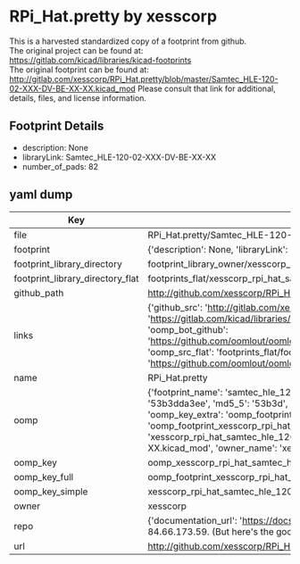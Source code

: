 # RPi_Hat.pretty by xesscorp  
This is a harvested standardized copy of a footprint from github.  
The original project can be found at:  
https://gitlab.com/kicad/libraries/kicad-footprints  
The original footprint can be found at:
http://gitlab.com/xesscorp/RPi_Hat.pretty/blob/master/Samtec_HLE-120-02-XXX-DV-BE-XX-XX.kicad_mod
Please consult that link for additional, details, files, and license information.  
## Footprint Details
* description: None  
* libraryLink: Samtec_HLE-120-02-XXX-DV-BE-XX-XX  
* number_of_pads: 82  
## yaml dump  
| Key | Value |  
| --- | --- |  
| file | RPi_Hat.pretty/Samtec_HLE-120-02-XXX-DV-BE-XX-XX.kicad_mod |  
| footprint | {'description': None, 'libraryLink': 'Samtec_HLE-120-02-XXX-DV-BE-XX-XX', 'number_of_pads': 82} |  
| footprint_library_directory | footprint_library_owner/xesscorp_RPi_Hat.pretty |  
| footprint_library_directory_flat | footprints_flat/xesscorp_rpi_hat_samtec_hle_120_02_xxx_dv_be_xx_xx/working |  
| github_path | http://github.com/xesscorp/RPi_Hat.pretty/blob/master/Samtec_HLE-120-02-XXX-DV-BE-XX-XX.kicad_mod |  
| links | {'github_src': 'http://gitlab.com/xesscorp/RPi_Hat.pretty/blob/master/Samtec_HLE-120-02-XXX-DV-BE-XX-XX.kicad_mod', 'github_src_repo': 'https://gitlab.com/kicad/libraries/kicad-footprints', 'oomp_bot': 'footprints/xesscorp_rpi_hat_samtec_hle_120_02_xxx_dv_be_xx_xx/working', 'oomp_bot_github': 'https://github.com/oomlout/oomlout_oomp_footprint_bot/tree/main/footprints/xesscorp_rpi_hat_samtec_hle_120_02_xxx_dv_be_xx_xx/working', 'oomp_src_flat': 'footprints_flat/footprints_flat/xesscorp_rpi_hat_samtec_hle_120_02_xxx_dv_be_xx_xx/working', 'oomp_src_flat_github': 'https://github.com/oomlout/oomlout_oomp_footprint_src/tree/main/footprints_flat/xesscorp_rpi_hat_samtec_hle_120_02_xxx_dv_be_xx_xx/working'} |  
| name | RPi_Hat.pretty |  
| oomp | {'footprint_name': 'samtec_hle_120_02_xxx_dv_be_xx_xx', 'library_name': 'rpi_hat', 'md5': '53b3dda3ee1a36be96c2d2a5d248e1fc', 'md5_10': '53b3dda3ee', 'md5_5': '53b3d', 'md5_6': '53b3dd', 'oomp_key': 'oomp_xesscorp_rpi_hat_samtec_hle_120_02_xxx_dv_be_xx_xx', 'oomp_key_extra': 'oomp_footprint_xesscorp_rpi_hat_samtec_hle_120_02_xxx_dv_be_xx_xx', 'oomp_key_full': 'oomp_footprint_xesscorp_rpi_hat_samtec_hle_120_02_xxx_dv_be_xx_xx_53b3dd', 'oomp_key_simple': 'xesscorp_rpi_hat_samtec_hle_120_02_xxx_dv_be_xx_xx', 'original_filename': 'RPi_Hat.pretty/Samtec_HLE-120-02-XXX-DV-BE-XX-XX.kicad_mod', 'owner_name': 'xesscorp'} |  
| oomp_key | oomp_xesscorp_rpi_hat_samtec_hle_120_02_xxx_dv_be_xx_xx |  
| oomp_key_full | oomp_footprint_xesscorp_rpi_hat_samtec_hle_120_02_xxx_dv_be_xx_xx |  
| oomp_key_simple | xesscorp_rpi_hat_samtec_hle_120_02_xxx_dv_be_xx_xx |  
| owner | xesscorp |  
| repo | {'documentation_url': 'https://docs.github.com/rest/overview/resources-in-the-rest-api#rate-limiting', 'message': "API rate limit exceeded for 84.66.173.59. (But here's the good news: Authenticated requests get a higher rate limit. Check out the documentation for more details.)"} |  
| url | http://github.com/xesscorp/RPi_Hat.pretty |  

